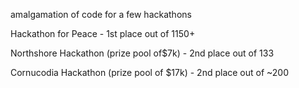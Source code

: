 amalgamation of code for a few hackathons

Hackathon for Peace - 1st place out of 1150+

Northshore Hackathon (prize pool of$7k) - 2nd place out of 133

Cornucodia Hackathon (prize pool of $17k) - 2nd place out of ~200
